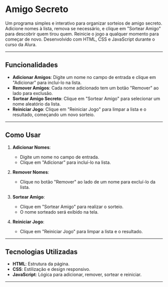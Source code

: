 # Amigo Secreto

Um programa simples e interativo para organizar sorteios de amigo secreto. Adicione nomes à lista, remova se necessário, e clique em "Sortear Amigo" para descobrir quem tirou quem. Reinicie o jogo a qualquer momento para começar de novo. Desenvolvido com HTML, CSS e JavaScript durante o curso da Alura.

---

## Funcionalidades

- **Adicionar Amigos**: Digite um nome no campo de entrada e clique em "Adicionar" para incluí-lo na lista.
- **Remover Amigos**: Cada nome adicionado tem um botão "Remover" ao lado para exclusão.
- **Sortear Amigo Secreto**: Clique em "Sortear Amigo" para selecionar um nome aleatório da lista.
- **Reiniciar Jogo**: Clique em "Reiniciar Jogo" para limpar a lista e o resultado, começando um novo sorteio.

---

## Como Usar

1. **Adicionar Nomes**:
   - Digite um nome no campo de entrada.
   - Clique em "Adicionar" para incluí-lo na lista.

2. **Remover Nomes**:
   - Clique no botão "Remover" ao lado de um nome para excluí-lo da lista.

3. **Sortear Amigo**:
   - Clique em "Sortear Amigo" para realizar o sorteio.
   - O nome sorteado será exibido na tela.

4. **Reiniciar Jogo**:
   - Clique em "Reiniciar Jogo" para limpar a lista e o resultado.

---

## Tecnologias Utilizadas

- **HTML**: Estrutura da página.
- **CSS**: Estilização e design responsivo.
- **JavaScript**: Lógica para adicionar, remover, sortear e reiniciar.

---

